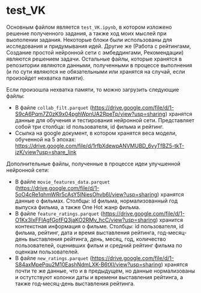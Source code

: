 # test_VK
Основным файлом является ```test_VK.ipynb```, в котором изложено решение полученного задания, а также ход моих мыслей при выополении задания. Некоторые блоки были использованы для исследования и придумывания идей. Другие же (Работа с рейтингами, Создание простой нейронной сети с эмбеддингами, Рекомендации) являются решением задачи. Остальные файлы, которые хранятся в репозитории являются данными, полученными в процессе выполнения (и по сути являются не обязательными или хранятся на случай, если произойдет нехватка памяти).

Если произошла нехватка памяти, то можно загрузить следующие файлы:
- В файле ```collab_filt.parquet``` (https://drive.google.com/file/d/1-S9cA6Pqm7Z0zK9x04pghWpnUA2RpeTp/view?usp=sharing) хранятся данные для обучения и тестирования нейронной сети. Представляет собой три столбца: id пользователя, id фильма и рейтинг.
- Ссылка на google документ, в котором хранятся веса модели, обученной на 5 эпохах: https://drive.google.com/file/d/1rfbXdewpANVMUBD_6vyTfBZ5-tkT-jzK/view?usp=share_link

Дополнительные файлы, полученные в процессе идеи улучшенной нейронной сети:
- В файле ```movie_features_data.parquet``` (https://drive.google.com/file/d/1-5oO4cRe1qhmWRr5cAsY5lNiesOhvb6l/view?usp=sharing) хранятся данные о фильмах. Столбцы: id фильма, нормализованный год выпуска фильма, а также One Hot жанр фильма.
- В файле ```feature_ratings.parquet``` (https://drive.google.com/file/d/1-O1Kx3IxFFlAgfGofFQ3jaKO2RMv_hcC/view?usp=sharing) хранится контекстная информация о фильме. Столбцы: id пользователя, id фильма, рейтинг, дата и время выставления рейтинга, год-месяц-день выставления рейтинга, день, месяц, год, количество пользователей, оценивших фильм и средний рейтинг фильма по оценкам пользователей.
- В файле ```new_ratings.parquet``` (https://drive.google.com/file/d/1-S84axMpePqu2M10EashNdmLXK-B6tXl/view?usp=sharing) хранятся почти те же данные, что и в предыдущем, но данные нормализованы и остутствуют колонки даты и времени выставления рейтинга, а также год-месяц-день выставления рейтинга.

